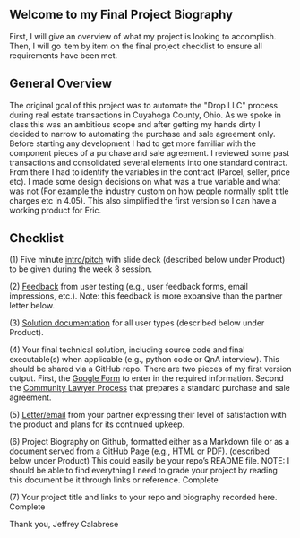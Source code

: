 ## Welcome to my Final Project Biography

First, I will give an overview of what my project is looking to accomplish. 
Then, I will go item by item on the final project checklist to ensure all requirements have been met. 

## General Overview

The original goal of this project was to automate the "Drop LLC" process during real estate transactions in Cuyahoga County, Ohio. As we spoke in class this was an ambitious scope and after getting my hands dirty I decided to narrow to automating the purchase and sale agreement only. Before starting any development I had to get more familiar with the component pieces of a purchase and sale agreement. I reviewed some past transactions and consolidated several elements into one standard contract. From there I had to identify the variables in the contract (Parcel, seller, price etc). I made some design decisions on what was a true variable and what was not (For example the industry custom on how people normally split title charges etc in 4.05). This also simplified the first version so I can have a working product for Eric. 

## Checklist

(1) Five minute [intro/pitch](https://jcalabrese2.github.io/Calabrese_CTL_Final/CTL%20-%20Final%20Project.pdf) with slide deck (described below under Product) to be given during the week 8 session. 

(2) [Feedback](https://jcalabrese2.github.io/Calabrese_CTL_Final/User%20Feedback%20&%20Satisfaction.pdf) from user testing (e.g., user feedback forms, email impressions, etc.). Note: this feedback is more expansive than the partner letter below.

(3) [Solution documentation](https://jcalabrese2.github.io/Calabrese_CTL_Final/CTL%20-%20Cle_P_S_User%20Documentation%20.pdf) for all user types (described below under Product).

(4) Your final technical solution, including source code and final executable(s) when applicable (e.g., python code or QnA interview). This should be shared via a GitHub repo. There are two pieces of my first version output. First, the [Google Form](https://forms.gle/ykVAaQRyJHjviGhS7) to enter in the required information. Second the [Community Lawyer Process](https://jcalabrese2.app.law/cleps?access_key=VHUGh7ffgIfhX46g7Sud9ubua) that prepares a standard purchase and sale agreement. 

(5) [Letter/email](https://jcalabrese2.github.io/Calabrese_CTL_Final/User%20Feedback%20&%20Satisfaction.pdf) from your partner expressing their level of satisfaction with the product and plans for its continued upkeep. 

(6) Project Biography on Github, formatted either as a Markdown file or as a document served from a GitHub Page (e.g., HTML or PDF). (described below under Product) This could easily be your repo’s README file. NOTE: I should be able to find everything I need to grade your project by reading this document be it through links or reference. Complete

(7) Your project title and links to your repo and biography recorded here. Complete

Thank you,
Jeffrey Calabrese
